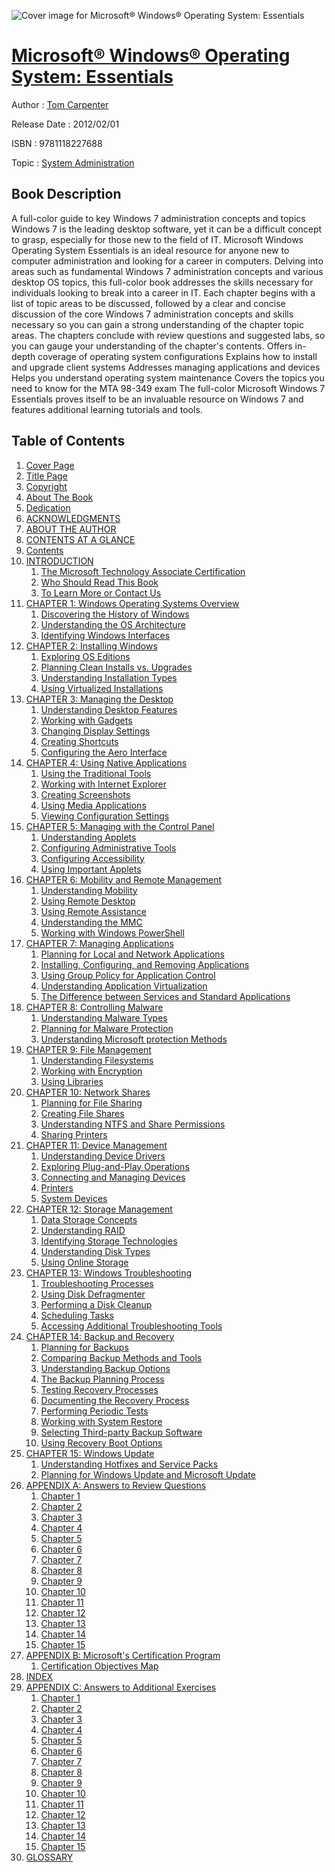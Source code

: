 ![Cover image for Microsoft® Windows® Operating System: Essentials](https://imgdetail.ebookreading.net/cover/cover/system_admin/EB9781118227688.jpg)

[Microsoft® Windows® Operating System: Essentials](https://ebookreading.net/view/book/Microsoft%C2%AE+Windows%C2%AE+Operating+System%3A+Essentials-EB9781118227688_1.html "Microsoft® Windows® Operating System: Essentials")
====================================================================================================================

Author : [Tom Carpenter](https://ebookreading.net/search/author/Tom+Carpenter)

Release Date : 2012/02/01

ISBN : 9781118227688

Topic : [System Administration](https://ebookreading.net/search/category/system-administration)

Book Description
-----------------

A full-color guide to key Windows 7 administration concepts and topics
Windows 7 is the leading desktop software, yet it can be a difficult concept to grasp, especially for those new to the field of IT. Microsoft Windows Operating System Essentials is an ideal resource for anyone new to computer administration and looking for a career in computers. Delving into areas such as fundamental Windows 7 administration concepts and various desktop OS topics, this full-color book addresses the skills necessary for individuals looking to break into a career in IT.
Each chapter begins with a list of topic areas to be discussed, followed by a clear and concise discussion of the core Windows 7 administration concepts and skills necessary so you can gain a strong understanding of the chapter topic areas. The chapters conclude with review questions and suggested labs, so you can gauge your understanding of the chapter's contents.
Offers in-depth coverage of operating system configurations
Explains how to install and upgrade client systems
Addresses managing applications and devices
Helps you understand operating system maintenance
Covers the topics you need to know for the MTA 98-349 exam
The full-color Microsoft Windows 7 Essentials proves itself to be an invaluable resource on Windows 7 and features additional learning tutorials and tools.
              
Table of Contents
-----------------

1. [Cover Page](https://ebookreading.net/view/book/Microsoft%C2%AE+Windows%C2%AE+Operating+System%3A+Essentials-EB9781118227688_1.html)
1. [Title Page](https://ebookreading.net/view/book/Microsoft%C2%AE+Windows%C2%AE+Operating+System%3A+Essentials-EB9781118227688_2.html)
1. [Copyright](https://ebookreading.net/view/book/Microsoft%C2%AE+Windows%C2%AE+Operating+System%3A+Essentials-EB9781118227688_3.html)
1. [About The Book](https://ebookreading.net/view/book/Microsoft%C2%AE+Windows%C2%AE+Operating+System%3A+Essentials-EB9781118227688_4.html)
1. [Dedication](https://ebookreading.net/view/book/Microsoft%C2%AE+Windows%C2%AE+Operating+System%3A+Essentials-EB9781118227688_5.html)
1. [ACKNOWLEDGMENTS](https://ebookreading.net/view/book/Microsoft%C2%AE+Windows%C2%AE+Operating+System%3A+Essentials-EB9781118227688_6.html#ack)
1. [ABOUT THE AUTHOR](https://ebookreading.net/view/book/Microsoft%C2%AE+Windows%C2%AE+Operating+System%3A+Essentials-EB9781118227688_7.html#aut)
1. [CONTENTS AT A GLANCE](https://ebookreading.net/view/book/Microsoft%C2%AE+Windows%C2%AE+Operating+System%3A+Essentials-EB9781118227688_8.html#conat)
1. [Contents](https://ebookreading.net/view/book/Microsoft%C2%AE+Windows%C2%AE+Operating+System%3A+Essentials-EB9781118227688_9.html)
1. [INTRODUCTION](https://ebookreading.net/view/book/Microsoft%C2%AE+Windows%C2%AE+Operating+System%3A+Essentials-EB9781118227688_10.html#int)
    1. [The Microsoft Technology Associate Certification](https://ebookreading.net/view/book/Microsoft%C2%AE+Windows%C2%AE+Operating+System%3A+Essentials-EB9781118227688_10.html#int-sec001)
    1. [Who Should Read This Book](https://ebookreading.net/view/book/Microsoft%C2%AE+Windows%C2%AE+Operating+System%3A+Essentials-EB9781118227688_10.html#int-sec002)
    1. [To Learn More or Contact Us](https://ebookreading.net/view/book/Microsoft%C2%AE+Windows%C2%AE+Operating+System%3A+Essentials-EB9781118227688_10.html#int-sec006)
1. [CHAPTER 1: Windows Operating Systems Overview](https://ebookreading.net/view/book/Microsoft%C2%AE+Windows%C2%AE+Operating+System%3A+Essentials-EB9781118227688_11.html#chap01)
    1. [Discovering the History of Windows](https://ebookreading.net/view/book/Microsoft%C2%AE+Windows%C2%AE+Operating+System%3A+Essentials-EB9781118227688_11.html#chap01-sec001)
    1. [Understanding the OS Architecture](https://ebookreading.net/view/book/Microsoft%C2%AE+Windows%C2%AE+Operating+System%3A+Essentials-EB9781118227688_11.html#chap01-sec005)
    1. [Identifying Windows Interfaces](https://ebookreading.net/view/book/Microsoft%C2%AE+Windows%C2%AE+Operating+System%3A+Essentials-EB9781118227688_11.html#chap01-sec008)
1. [CHAPTER 2: Installing Windows](https://ebookreading.net/view/book/Microsoft%C2%AE+Windows%C2%AE+Operating+System%3A+Essentials-EB9781118227688_12.html#chap02)
    1. [Exploring OS Editions](https://ebookreading.net/view/book/Microsoft%C2%AE+Windows%C2%AE+Operating+System%3A+Essentials-EB9781118227688_12.html#chap02-sec001)
    1. [Planning Clean Installs vs. Upgrades](https://ebookreading.net/view/book/Microsoft%C2%AE+Windows%C2%AE+Operating+System%3A+Essentials-EB9781118227688_12.html#chap02-sec005)
    1. [Understanding Installation Types](https://ebookreading.net/view/book/Microsoft%C2%AE+Windows%C2%AE+Operating+System%3A+Essentials-EB9781118227688_12.html#chap02-sec010)
    1. [Using Virtualized Installations](https://ebookreading.net/view/book/Microsoft%C2%AE+Windows%C2%AE+Operating+System%3A+Essentials-EB9781118227688_12.html#chap02-sec014)
1. [CHAPTER 3: Managing the Desktop](https://ebookreading.net/view/book/Microsoft%C2%AE+Windows%C2%AE+Operating+System%3A+Essentials-EB9781118227688_13.html#chap03)
    1. [Understanding Desktop Features](https://ebookreading.net/view/book/Microsoft%C2%AE+Windows%C2%AE+Operating+System%3A+Essentials-EB9781118227688_13.html#chap03-sec001)
    1. [Working with Gadgets](https://ebookreading.net/view/book/Microsoft%C2%AE+Windows%C2%AE+Operating+System%3A+Essentials-EB9781118227688_13.html#chap03-sec008)
    1. [Changing Display Settings](https://ebookreading.net/view/book/Microsoft%C2%AE+Windows%C2%AE+Operating+System%3A+Essentials-EB9781118227688_13.html#chap03-sec012)
    1. [Creating Shortcuts](https://ebookreading.net/view/book/Microsoft%C2%AE+Windows%C2%AE+Operating+System%3A+Essentials-EB9781118227688_13.html#chap03-sec016)
    1. [Configuring the Aero Interface](https://ebookreading.net/view/book/Microsoft%C2%AE+Windows%C2%AE+Operating+System%3A+Essentials-EB9781118227688_13.html#chap03-sec020)
1. [CHAPTER 4: Using Native Applications](https://ebookreading.net/view/book/Microsoft%C2%AE+Windows%C2%AE+Operating+System%3A+Essentials-EB9781118227688_14.html#chap04)
    1. [Using the Traditional Tools](https://ebookreading.net/view/book/Microsoft%C2%AE+Windows%C2%AE+Operating+System%3A+Essentials-EB9781118227688_14.html#chap04-sec001)
    1. [Working with Internet Explorer](https://ebookreading.net/view/book/Microsoft%C2%AE+Windows%C2%AE+Operating+System%3A+Essentials-EB9781118227688_14.html#chap04-sec005)
    1. [Creating Screenshots](https://ebookreading.net/view/book/Microsoft%C2%AE+Windows%C2%AE+Operating+System%3A+Essentials-EB9781118227688_14.html#chap04-sec008)
    1. [Using Media Applications](https://ebookreading.net/view/book/Microsoft%C2%AE+Windows%C2%AE+Operating+System%3A+Essentials-EB9781118227688_14.html#chap04-sec011)
    1. [Viewing Configuration Settings](https://ebookreading.net/view/book/Microsoft%C2%AE+Windows%C2%AE+Operating+System%3A+Essentials-EB9781118227688_14.html#chap04-sec014)
1. [CHAPTER 5: Managing with the Control Panel](https://ebookreading.net/view/book/Microsoft%C2%AE+Windows%C2%AE+Operating+System%3A+Essentials-EB9781118227688_15.html#chap05)
    1. [Understanding Applets](https://ebookreading.net/view/book/Microsoft%C2%AE+Windows%C2%AE+Operating+System%3A+Essentials-EB9781118227688_15.html#chap05-sec001)
    1. [Configuring Administrative Tools](https://ebookreading.net/view/book/Microsoft%C2%AE+Windows%C2%AE+Operating+System%3A+Essentials-EB9781118227688_15.html#chap05-sec004)
    1. [Configuring Accessibility](https://ebookreading.net/view/book/Microsoft%C2%AE+Windows%C2%AE+Operating+System%3A+Essentials-EB9781118227688_15.html#chap05-sec007)
    1. [Using Important Applets](https://ebookreading.net/view/book/Microsoft%C2%AE+Windows%C2%AE+Operating+System%3A+Essentials-EB9781118227688_15.html#chap05-sec010)
1. [CHAPTER 6: Mobility and Remote Management](https://ebookreading.net/view/book/Microsoft%C2%AE+Windows%C2%AE+Operating+System%3A+Essentials-EB9781118227688_16.html#chap06)
    1. [Understanding Mobility](https://ebookreading.net/view/book/Microsoft%C2%AE+Windows%C2%AE+Operating+System%3A+Essentials-EB9781118227688_16.html#chap06-sec001)
    1. [Using Remote Desktop](https://ebookreading.net/view/book/Microsoft%C2%AE+Windows%C2%AE+Operating+System%3A+Essentials-EB9781118227688_16.html#chap06-sec004)
    1. [Using Remote Assistance](https://ebookreading.net/view/book/Microsoft%C2%AE+Windows%C2%AE+Operating+System%3A+Essentials-EB9781118227688_16.html#chap06-sec007)
    1. [Understanding the MMC](https://ebookreading.net/view/book/Microsoft%C2%AE+Windows%C2%AE+Operating+System%3A+Essentials-EB9781118227688_16.html#chap06-sec011)
    1. [Working with Windows PowerShell](https://ebookreading.net/view/book/Microsoft%C2%AE+Windows%C2%AE+Operating+System%3A+Essentials-EB9781118227688_16.html#chap06-sec014)
1. [CHAPTER 7: Managing Applications](https://ebookreading.net/view/book/Microsoft%C2%AE+Windows%C2%AE+Operating+System%3A+Essentials-EB9781118227688_17.html#chap07)
    1. [Planning for Local and Network Applications](https://ebookreading.net/view/book/Microsoft%C2%AE+Windows%C2%AE+Operating+System%3A+Essentials-EB9781118227688_17.html#chap07-sec001)
    1. [Installing, Configuring, and Removing Applications](https://ebookreading.net/view/book/Microsoft%C2%AE+Windows%C2%AE+Operating+System%3A+Essentials-EB9781118227688_17.html#chap07-sec004)
    1. [Using Group Policy for Application Control](https://ebookreading.net/view/book/Microsoft%C2%AE+Windows%C2%AE+Operating+System%3A+Essentials-EB9781118227688_17.html#chap07-sec008)
    1. [Understanding Application Virtualization](https://ebookreading.net/view/book/Microsoft%C2%AE+Windows%C2%AE+Operating+System%3A+Essentials-EB9781118227688_17.html#chap07-sec012)
    1. [The Difference between Services and Standard Applications](https://ebookreading.net/view/book/Microsoft%C2%AE+Windows%C2%AE+Operating+System%3A+Essentials-EB9781118227688_17.html#chap07-sec015)
1. [CHAPTER 8: Controlling Malware](https://ebookreading.net/view/book/Microsoft%C2%AE+Windows%C2%AE+Operating+System%3A+Essentials-EB9781118227688_18.html#chap08)
    1. [Understanding Malware Types](https://ebookreading.net/view/book/Microsoft%C2%AE+Windows%C2%AE+Operating+System%3A+Essentials-EB9781118227688_18.html#chap08-sec001)
    1. [Planning for Malware Protection](https://ebookreading.net/view/book/Microsoft%C2%AE+Windows%C2%AE+Operating+System%3A+Essentials-EB9781118227688_18.html#chap08-sec005)
    1. [Understanding Microsoft protection Methods](https://ebookreading.net/view/book/Microsoft%C2%AE+Windows%C2%AE+Operating+System%3A+Essentials-EB9781118227688_18.html#chap08-sec010)
1. [CHAPTER 9: File Management](https://ebookreading.net/view/book/Microsoft%C2%AE+Windows%C2%AE+Operating+System%3A+Essentials-EB9781118227688_19.html#chap09)
    1. [Understanding Filesystems](https://ebookreading.net/view/book/Microsoft%C2%AE+Windows%C2%AE+Operating+System%3A+Essentials-EB9781118227688_19.html#chap09-sec001)
    1. [Working with Encryption](https://ebookreading.net/view/book/Microsoft%C2%AE+Windows%C2%AE+Operating+System%3A+Essentials-EB9781118227688_19.html#chap09-sec005)
    1. [Using Libraries](https://ebookreading.net/view/book/Microsoft%C2%AE+Windows%C2%AE+Operating+System%3A+Essentials-EB9781118227688_19.html#chap09-sec010)
1. [CHAPTER 10: Network Shares](https://ebookreading.net/view/book/Microsoft%C2%AE+Windows%C2%AE+Operating+System%3A+Essentials-EB9781118227688_20.html#chap10)
    1. [Planning for File Sharing](https://ebookreading.net/view/book/Microsoft%C2%AE+Windows%C2%AE+Operating+System%3A+Essentials-EB9781118227688_20.html#chap10-sec001)
    1. [Creating File Shares](https://ebookreading.net/view/book/Microsoft%C2%AE+Windows%C2%AE+Operating+System%3A+Essentials-EB9781118227688_20.html#chap10-sec008)
    1. [Understanding NTFS and Share Permissions](https://ebookreading.net/view/book/Microsoft%C2%AE+Windows%C2%AE+Operating+System%3A+Essentials-EB9781118227688_20.html#chap10-sec011)
    1. [Sharing Printers](https://ebookreading.net/view/book/Microsoft%C2%AE+Windows%C2%AE+Operating+System%3A+Essentials-EB9781118227688_20.html#chap10-sec016)
1. [CHAPTER 11: Device Management](https://ebookreading.net/view/book/Microsoft%C2%AE+Windows%C2%AE+Operating+System%3A+Essentials-EB9781118227688_21.html#chap11)
    1. [Understanding Device Drivers](https://ebookreading.net/view/book/Microsoft%C2%AE+Windows%C2%AE+Operating+System%3A+Essentials-EB9781118227688_21.html#chap11-sec001)
    1. [Exploring Plug-and-Play Operations](https://ebookreading.net/view/book/Microsoft%C2%AE+Windows%C2%AE+Operating+System%3A+Essentials-EB9781118227688_21.html#chap11-sec006)
    1. [Connecting and Managing Devices](https://ebookreading.net/view/book/Microsoft%C2%AE+Windows%C2%AE+Operating+System%3A+Essentials-EB9781118227688_21.html#chap11-sec009)
    1. [Printers](https://ebookreading.net/view/book/Microsoft%C2%AE+Windows%C2%AE+Operating+System%3A+Essentials-EB9781118227688_21.html#chap11-sec013)
    1. [System Devices](https://ebookreading.net/view/book/Microsoft%C2%AE+Windows%C2%AE+Operating+System%3A+Essentials-EB9781118227688_21.html#chap11-sec019)
1. [CHAPTER 12: Storage Management](https://ebookreading.net/view/book/Microsoft%C2%AE+Windows%C2%AE+Operating+System%3A+Essentials-EB9781118227688_22.html#chap12)
    1. [Data Storage Concepts](https://ebookreading.net/view/book/Microsoft%C2%AE+Windows%C2%AE+Operating+System%3A+Essentials-EB9781118227688_22.html#chap12-sec001)
    1. [Understanding RAID](https://ebookreading.net/view/book/Microsoft%C2%AE+Windows%C2%AE+Operating+System%3A+Essentials-EB9781118227688_22.html#chap12-sec006)
    1. [Identifying Storage Technologies](https://ebookreading.net/view/book/Microsoft%C2%AE+Windows%C2%AE+Operating+System%3A+Essentials-EB9781118227688_22.html#chap12-sec007)
    1. [Understanding Disk Types](https://ebookreading.net/view/book/Microsoft%C2%AE+Windows%C2%AE+Operating+System%3A+Essentials-EB9781118227688_22.html#chap12-sec008)
    1. [Using Online Storage](https://ebookreading.net/view/book/Microsoft%C2%AE+Windows%C2%AE+Operating+System%3A+Essentials-EB9781118227688_22.html#chap12-sec012)
1. [CHAPTER 13: Windows Troubleshooting](https://ebookreading.net/view/book/Microsoft%C2%AE+Windows%C2%AE+Operating+System%3A+Essentials-EB9781118227688_23.html#chap13)
    1. [Troubleshooting Processes](https://ebookreading.net/view/book/Microsoft%C2%AE+Windows%C2%AE+Operating+System%3A+Essentials-EB9781118227688_23.html#chap13-sec001)
    1. [Using Disk Defragmenter](https://ebookreading.net/view/book/Microsoft%C2%AE+Windows%C2%AE+Operating+System%3A+Essentials-EB9781118227688_23.html#chap13-sec018)
    1. [Performing a Disk Cleanup](https://ebookreading.net/view/book/Microsoft%C2%AE+Windows%C2%AE+Operating+System%3A+Essentials-EB9781118227688_23.html#chap13-sec022)
    1. [Scheduling Tasks](https://ebookreading.net/view/book/Microsoft%C2%AE+Windows%C2%AE+Operating+System%3A+Essentials-EB9781118227688_23.html#chap13-sec025)
    1. [Accessing Additional Troubleshooting Tools](https://ebookreading.net/view/book/Microsoft%C2%AE+Windows%C2%AE+Operating+System%3A+Essentials-EB9781118227688_23.html#chap13-sec026)
1. [CHAPTER 14: Backup and Recovery](https://ebookreading.net/view/book/Microsoft%C2%AE+Windows%C2%AE+Operating+System%3A+Essentials-EB9781118227688_24.html#chap14)
    1. [Planning for Backups](https://ebookreading.net/view/book/Microsoft%C2%AE+Windows%C2%AE+Operating+System%3A+Essentials-EB9781118227688_24.html#chap14-sec001)
    1. [Comparing Backup Methods and Tools](https://ebookreading.net/view/book/Microsoft%C2%AE+Windows%C2%AE+Operating+System%3A+Essentials-EB9781118227688_24.html#chap14-sec002)
    1. [Understanding Backup Options](https://ebookreading.net/view/book/Microsoft%C2%AE+Windows%C2%AE+Operating+System%3A+Essentials-EB9781118227688_24.html#chap14-sec003)
    1. [The Backup Planning Process](https://ebookreading.net/view/book/Microsoft%C2%AE+Windows%C2%AE+Operating+System%3A+Essentials-EB9781118227688_24.html#chap14-sec004)
    1. [Testing Recovery Processes](https://ebookreading.net/view/book/Microsoft%C2%AE+Windows%C2%AE+Operating+System%3A+Essentials-EB9781118227688_24.html#chap14-sec005)
    1. [Documenting the Recovery Process](https://ebookreading.net/view/book/Microsoft%C2%AE+Windows%C2%AE+Operating+System%3A+Essentials-EB9781118227688_24.html#chap14-sec006)
    1. [Performing Periodic Tests](https://ebookreading.net/view/book/Microsoft%C2%AE+Windows%C2%AE+Operating+System%3A+Essentials-EB9781118227688_24.html#chap14-sec007)
    1. [Working with System Restore](https://ebookreading.net/view/book/Microsoft%C2%AE+Windows%C2%AE+Operating+System%3A+Essentials-EB9781118227688_24.html#chap14-sec009)
    1. [Selecting Third-party Backup Software](https://ebookreading.net/view/book/Microsoft%C2%AE+Windows%C2%AE+Operating+System%3A+Essentials-EB9781118227688_24.html#chap14-sec013)
    1. [Using Recovery Boot Options](https://ebookreading.net/view/book/Microsoft%C2%AE+Windows%C2%AE+Operating+System%3A+Essentials-EB9781118227688_24.html#chap14-sec016)
1. [CHAPTER 15: Windows Update](https://ebookreading.net/view/book/Microsoft%C2%AE+Windows%C2%AE+Operating+System%3A+Essentials-EB9781118227688_25.html#chap15)
    1. [Understanding Hotfixes and Service Packs](https://ebookreading.net/view/book/Microsoft%C2%AE+Windows%C2%AE+Operating+System%3A+Essentials-EB9781118227688_25.html#chap15-sec001)
    1. [Planning for Windows Update and Microsoft Update](https://ebookreading.net/view/book/Microsoft%C2%AE+Windows%C2%AE+Operating+System%3A+Essentials-EB9781118227688_25.html#chap15-sec004)
1. [APPENDIX A: Answers to Review Questions](https://ebookreading.net/view/book/Microsoft%C2%AE+Windows%C2%AE+Operating+System%3A+Essentials-EB9781118227688_26.html#appa)
    1. [Chapter 1](https://ebookreading.net/view/book/Microsoft%C2%AE+Windows%C2%AE+Operating+System%3A+Essentials-EB9781118227688_26.html#appa-sec001)
    1. [Chapter 2](https://ebookreading.net/view/book/Microsoft%C2%AE+Windows%C2%AE+Operating+System%3A+Essentials-EB9781118227688_26.html#appa-sec002)
    1. [Chapter 3](https://ebookreading.net/view/book/Microsoft%C2%AE+Windows%C2%AE+Operating+System%3A+Essentials-EB9781118227688_26.html#appa-sec003)
    1. [Chapter 4](https://ebookreading.net/view/book/Microsoft%C2%AE+Windows%C2%AE+Operating+System%3A+Essentials-EB9781118227688_26.html#appa-sec004)
    1. [Chapter 5](https://ebookreading.net/view/book/Microsoft%C2%AE+Windows%C2%AE+Operating+System%3A+Essentials-EB9781118227688_26.html#appa-sec005)
    1. [Chapter 6](https://ebookreading.net/view/book/Microsoft%C2%AE+Windows%C2%AE+Operating+System%3A+Essentials-EB9781118227688_26.html#appa-sec006)
    1. [Chapter 7](https://ebookreading.net/view/book/Microsoft%C2%AE+Windows%C2%AE+Operating+System%3A+Essentials-EB9781118227688_26.html#appa-sec007)
    1. [Chapter 8](https://ebookreading.net/view/book/Microsoft%C2%AE+Windows%C2%AE+Operating+System%3A+Essentials-EB9781118227688_26.html#appa-sec008)
    1. [Chapter 9](https://ebookreading.net/view/book/Microsoft%C2%AE+Windows%C2%AE+Operating+System%3A+Essentials-EB9781118227688_26.html#appa-sec009)
    1. [Chapter 10](https://ebookreading.net/view/book/Microsoft%C2%AE+Windows%C2%AE+Operating+System%3A+Essentials-EB9781118227688_26.html#appa-sec010)
    1. [Chapter 11](https://ebookreading.net/view/book/Microsoft%C2%AE+Windows%C2%AE+Operating+System%3A+Essentials-EB9781118227688_26.html#appa-sec011)
    1. [Chapter 12](https://ebookreading.net/view/book/Microsoft%C2%AE+Windows%C2%AE+Operating+System%3A+Essentials-EB9781118227688_26.html#appa-sec012)
    1. [Chapter 13](https://ebookreading.net/view/book/Microsoft%C2%AE+Windows%C2%AE+Operating+System%3A+Essentials-EB9781118227688_26.html#appa-sec013)
    1. [Chapter 14](https://ebookreading.net/view/book/Microsoft%C2%AE+Windows%C2%AE+Operating+System%3A+Essentials-EB9781118227688_26.html#appa-sec014)
    1. [Chapter 15](https://ebookreading.net/view/book/Microsoft%C2%AE+Windows%C2%AE+Operating+System%3A+Essentials-EB9781118227688_26.html#appa-sec015)
1. [APPENDIX B: Microsoft&#39;s Certification Program](https://ebookreading.net/view/book/Microsoft%C2%AE+Windows%C2%AE+Operating+System%3A+Essentials-EB9781118227688_27.html#appb)
    1. [Certification Objectives Map](https://ebookreading.net/view/book/Microsoft%C2%AE+Windows%C2%AE+Operating+System%3A+Essentials-EB9781118227688_27.html#appb-sec001)
1. [INDEX](https://ebookreading.net/view/book/Microsoft%C2%AE+Windows%C2%AE+Operating+System%3A+Essentials-EB9781118227688_30.html#ind)
1. [APPENDIX C: Answers to Additional Exercises](https://ebookreading.net/view/book/Microsoft%C2%AE+Windows%C2%AE+Operating+System%3A+Essentials-EB9781118227688_28.html#appc)
    1. [Chapter 1](https://ebookreading.net/view/book/Microsoft%C2%AE+Windows%C2%AE+Operating+System%3A+Essentials-EB9781118227688_28.html#appc-sec001)
    1. [Chapter 2](https://ebookreading.net/view/book/Microsoft%C2%AE+Windows%C2%AE+Operating+System%3A+Essentials-EB9781118227688_28.html#appc-sec002)
    1. [Chapter 3](https://ebookreading.net/view/book/Microsoft%C2%AE+Windows%C2%AE+Operating+System%3A+Essentials-EB9781118227688_28.html#appc-sec003)
    1. [Chapter 4](https://ebookreading.net/view/book/Microsoft%C2%AE+Windows%C2%AE+Operating+System%3A+Essentials-EB9781118227688_28.html#appc-sec004)
    1. [Chapter 5](https://ebookreading.net/view/book/Microsoft%C2%AE+Windows%C2%AE+Operating+System%3A+Essentials-EB9781118227688_28.html#appc-sec005)
    1. [Chapter 6](https://ebookreading.net/view/book/Microsoft%C2%AE+Windows%C2%AE+Operating+System%3A+Essentials-EB9781118227688_28.html#appc-sec006)
    1. [Chapter 7](https://ebookreading.net/view/book/Microsoft%C2%AE+Windows%C2%AE+Operating+System%3A+Essentials-EB9781118227688_28.html#appc-sec007)
    1. [Chapter 8](https://ebookreading.net/view/book/Microsoft%C2%AE+Windows%C2%AE+Operating+System%3A+Essentials-EB9781118227688_28.html#appc-sec008)
    1. [Chapter 9](https://ebookreading.net/view/book/Microsoft%C2%AE+Windows%C2%AE+Operating+System%3A+Essentials-EB9781118227688_28.html#appc-sec009)
    1. [Chapter 10](https://ebookreading.net/view/book/Microsoft%C2%AE+Windows%C2%AE+Operating+System%3A+Essentials-EB9781118227688_28.html#appc-sec010)
    1. [Chapter 11](https://ebookreading.net/view/book/Microsoft%C2%AE+Windows%C2%AE+Operating+System%3A+Essentials-EB9781118227688_28.html#appc-sec012)
    1. [Chapter 12](https://ebookreading.net/view/book/Microsoft%C2%AE+Windows%C2%AE+Operating+System%3A+Essentials-EB9781118227688_28.html#appc-sec013)
    1. [Chapter 13](https://ebookreading.net/view/book/Microsoft%C2%AE+Windows%C2%AE+Operating+System%3A+Essentials-EB9781118227688_28.html#appc-sec014)
    1. [Chapter 14](https://ebookreading.net/view/book/Microsoft%C2%AE+Windows%C2%AE+Operating+System%3A+Essentials-EB9781118227688_28.html#appc-sec015)
    1. [Chapter 15](https://ebookreading.net/view/book/Microsoft%C2%AE+Windows%C2%AE+Operating+System%3A+Essentials-EB9781118227688_28.html#appc-sec016)
1. [GLOSSARY](https://ebookreading.net/view/book/Microsoft%C2%AE+Windows%C2%AE+Operating+System%3A+Essentials-EB9781118227688_29.html#glossary)
